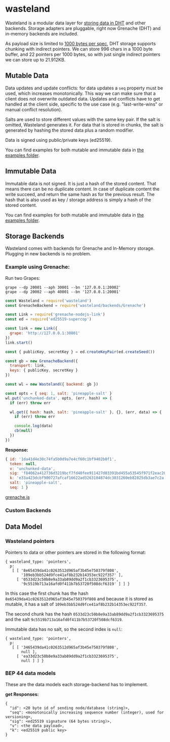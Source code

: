 # wasteland

Wasteland is a modular data layer for [storing data in DHT](http://www.bittorrent.org/beps/bep_0044.html) and other backends. Storage adapters are pluggable, right now Grenache (DHT) and in-memory backends are included.

As payload size is limited to [1000 bytes per spec](http://www.bittorrent.org/beps/bep_0044.html), DHT storage supports chunking with indirect pointers. We can store 996 chars in a 1000 byte buffer, and 22 pointers per 1000 bytes, so with just single indirect pointers we can store up to 21.912KB.

## Mutable Data

Data updates and update conflicts: for data updates a `seq` property must be used, which increases monotonically. This way we can make sure that a client does not overwrite outdated data. Updates and conflicts have to get handled at the client side, specific to the use case (e.g. "last-write-wins" or manual conflict resolution).

Salts are used to store different values with the same key pair. If the salt is omitted, Wasteland generates it. For data that is stored in chunks, the salt is generated by hashing the stored data plus a random modifier.

Data is signed using public/private keys (ed25519).

You can find examples for both mutable and immutable data in [the examples folder](/examples/).

## Immutable Data

Immutable data is not signed. It is just a hash of the stored content. That means there can be no duplicate content. In case of duplicate content the write succeed, and return the same hash as for the previous result. The hash that is also used as key / storage address is simply a hash of the stored content.

You can find examples for both mutable and immutable data in [the examples folder](/examples/).


## Storage Backends

Wasteland comes with backends for Grenache and In-Memory storage. Plugging in new backends is no problem.

### Example using Grenache:

Run two Grapes:

```
grape --dp 20001 --aph 30001 --bn '127.0.0.1:20002'
grape --dp 20002 --aph 40001 --bn '127.0.0.1:20001'
```

```js
const Wasteland = require('wasteland')
const GrenacheBackend = require('wasteland/backends/Grenache')

const Link = require('grenache-nodejs-link')
const ed = require('ed25519-supercop')

const link = new Link({
  grape: 'http://127.0.0.1:30001'
})
link.start()

const { publicKey, secretKey } = ed.createKeyPair(ed.createSeed())

const gb = new GrenacheBackend({
  transport: link,
  keys: { publicKey, secretKey }
})

const wl = new Wasteland({ backend: gb })

const opts = { seq: 1, salt: 'pineapple-salt' }
wl.put('unchunked-data', opts, (err, hash) => {
  if (err) throw err

  wl.get({ hash: hash, salt: 'pineapple-salt' }, {}, (err, data) => {
    if (err) throw err

    console.log(data)
    cb(null)
  })
})

```

**Response:**

```js
{ id: '1da41d4e30c74fa5b0d9a7e4cf60c1bf9402b0f1',
  token: null,
  v: 'unchunked-data',
  sig: 'f84062a412736d3219bcf7fd40fee911427d03391bd455a53545f971f2eac20b85aed3dac8baafee777905becbcfff312a47bd5aa50aa66f040e39b8e5739901',
  k: 'e33a423dcbf900727afcaf16622ad3263104874dc3031260eb82825db3ae7c2a',
  salt: 'pineapple-salt',
  seq: 1 }
```


[grenache.js](./examples/grenache.js)

### Custom Backends

## Data Model

### Wasteland pointers

Pointers to data or other pointers are stored in the following format:

```
{ wasteland_type: 'pointers',
  p:
   [ [ '8e65439da41c0263512d965af3b45e750379f808',
       '109eb3bb524d9fce41af8b232b14353ec922f357' ],
     [ '0533d23c50b8e9a33ab89dd9a2f1cb3323695375',
       '9c5519b713a16afd0f411b7b53720f508dcf6319' ] ] }
```

In this case the first chunk has the hash `8e65439da41c0263512d965af3b45e750379f808` and because it is stored as mutable, it has a salt of `109eb3bb524d9fce41af8b232b14353ec922f357`.

The second chunk has the hash `0533d23c50b8e9a33ab89dd9a2f1cb3323695375` and the salt `9c5519b713a16afd0f411b7b53720f508dcf6319`.

Immutable data has no salt, so the second index is `null`:

```
{ wasteland_type: 'pointers',
  p:
   [ [ '3465439da41c0263512d965af3b45e750379f808',
       null ],
     [ 'ea33d23c50b8e9a33ab89dd9a2f1cb3323695375',
       null ] ] }
```


### BEP 44 data models

These are the data models each storage-backend has to implement.

**get Responses:**

```
{
  "id": <20 byte id of sending node/database (string)>,
  "seq": <monotonically increasing sequence number (integer), used for versioning>,
  "sig": <ed25519 signature (64 bytes string)>,
  "v": <the data payload>,
  "k": <ed25519 public key>
}
```
